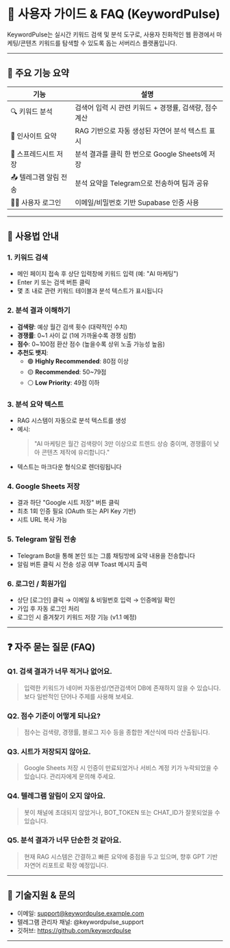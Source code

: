 # 📘 사용자 가이드 & FAQ (KeywordPulse)

KeywordPulse는 실시간 키워드 검색 및 분석 도구로, 사용자 친화적인 웹 환경에서 마케팅/콘텐츠 키워드를 탐색할 수 있도록 돕는 서버리스 플랫폼입니다.

---

## 🎯 주요 기능 요약

| 기능 | 설명 |
|------|------|
| 🔍 키워드 분석 | 검색어 입력 시 관련 키워드 + 경쟁률, 검색량, 점수 계산 |
| 🧠 인사이트 요약 | RAG 기반으로 자동 생성된 자연어 분석 텍스트 표시 |
| 💾 스프레드시트 저장 | 분석 결과를 클릭 한 번으로 Google Sheets에 저장 |
| 📤 텔레그램 알림 전송 | 분석 요약을 Telegram으로 전송하여 팀과 공유 |
| 🧑‍💼 사용자 로그인 | 이메일/비밀번호 기반 Supabase 인증 사용 |

---

## 📂 사용법 안내

### 1. 키워드 검색
- 메인 페이지 접속 후 상단 입력창에 키워드 입력 (예: "AI 마케팅")
- Enter 키 또는 검색 버튼 클릭
- 몇 초 내로 관련 키워드 테이블과 분석 텍스트가 표시됩니다

### 2. 분석 결과 이해하기
- **검색량**: 예상 월간 검색 횟수 (대략적인 수치)
- **경쟁률**: 0~1 사이 값 (1에 가까울수록 경쟁 심함)
- **점수**: 0~100점 환산 점수 (높을수록 상위 노출 가능성 높음)
- **추천도 뱃지**:
  - 🟢 **Highly Recommended**: 80점 이상
  - 🟡 **Recommended**: 50~79점
  - ⚪ **Low Priority**: 49점 이하

### 3. 분석 요약 텍스트
- RAG 시스템이 자동으로 분석 텍스트를 생성
- 예시:
  > "AI 마케팅은 월간 검색량이 3만 이상으로 트렌드 상승 중이며, 경쟁률이 낮아 콘텐츠 제작에 유리합니다."
- 텍스트는 마크다운 형식으로 렌더링됩니다

### 4. Google Sheets 저장
- 결과 하단 "Google 시트 저장" 버튼 클릭
- 최초 1회 인증 필요 (OAuth 또는 API Key 기반)
- 시트 URL 복사 가능

### 5. Telegram 알림 전송
- Telegram Bot을 통해 본인 또는 그룹 채팅방에 요약 내용을 전송합니다
- 알림 버튼 클릭 시 전송 성공 여부 Toast 메시지 출력

### 6. 로그인 / 회원가입
- 상단 [로그인] 클릭 → 이메일 & 비밀번호 입력 → 인증메일 확인
- 가입 후 자동 로그인 처리
- 로그인 시 즐겨찾기 키워드 저장 기능 (v1.1 예정)

---

## ❓ 자주 묻는 질문 (FAQ)

### Q1. 검색 결과가 너무 적거나 없어요.
> 입력한 키워드가 네이버 자동완성/연관검색어 DB에 존재하지 않을 수 있습니다. 보다 일반적인 단어나 주제를 사용해 보세요.

### Q2. 점수 기준이 어떻게 되나요?
> 점수는 검색량, 경쟁률, 블로그 지수 등을 종합한 계산식에 따라 산출됩니다.

### Q3. 시트가 저장되지 않아요.
> Google Sheets 저장 시 인증이 만료되었거나 서비스 계정 키가 누락되었을 수 있습니다. 관리자에게 문의해 주세요.

### Q4. 텔레그램 알림이 오지 않아요.
> 봇이 채널에 초대되지 않았거나, BOT_TOKEN 또는 CHAT_ID가 잘못되었을 수 있습니다.

### Q5. 분석 결과가 너무 단순한 것 같아요.
> 현재 RAG 시스템은 간결하고 빠른 요약에 중점을 두고 있으며, 향후 GPT 기반 자연어 리포트로 확장 예정입니다.

---

## 🔧 기술지원 & 문의
- 이메일: support@keywordpulse.example.com
- 텔레그램 관리자 채널: @keywordpulse_support
- 깃허브: https://github.com/keywordpulse

---